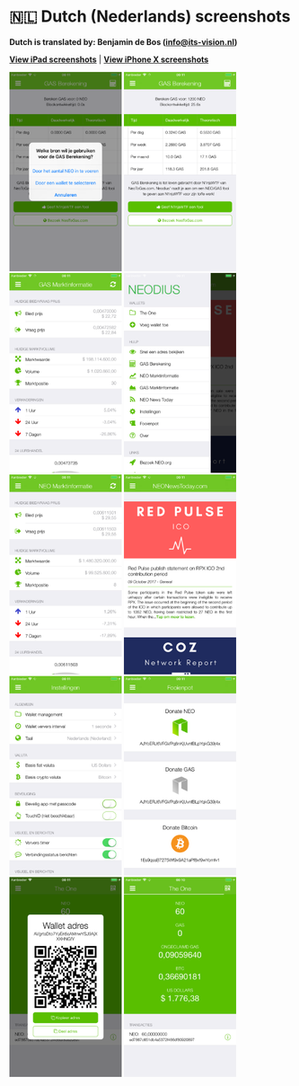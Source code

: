 # 🇳🇱 Dutch (Nederlands) screenshots

**Dutch is translated by: Benjamin de Bos (info@its-vision.nl)**

[**View iPad screenshots**](../iPad/dutch-screenshots.md) | [**View iPhone X screenshots**](../iPhone%20X/dutch-screenshots.md)

<img src="screen-gas-calculation-options.png" width="200" alt="GAS Berekening - Selecteer een methode"> <img src="screen-gas-calculation.png" width="200" alt="GAS Berekening"> <img src="screen-gas-market-info.png" width="200" alt="GAS Marktinformatie"> <img src="screen-menu.png" width="200" alt="Neodius"> <img src="screen-neo-market-info.png" width="200" alt="NEO Marktinformatie"> <img src="screen-neo-news-today.png" width="200" alt="NEO News Today"> <img src="screen-settings.png" width="200" alt="Instellingen"> <img src="screen-tip-jar.png" width="200" alt="Fooienpot"> <img src="screen-wallet-qr-code.png" width="200" alt="Huidige wallets - Deel adres"> <img src="screen-wallet.png" width="200" alt="Huidige wallets">